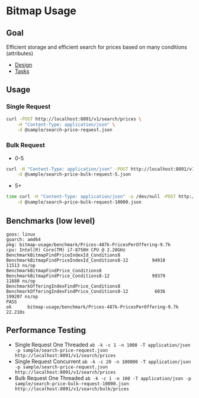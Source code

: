 # Bitmap Usage

## Goal

Efficient storage and efficient search for prices based on many conditions (attributes)

* [Design](docs/design.md)
* [Tasks](docs/tasks.md)

## Usage

### Single Request

```bash
curl -POST http://localhost:8091/v1/search/prices \
    -H "Content-Type: application/json" \
    -d @sample/search-price-request.json
```

### Bulk Request

* 0-5

```bash
curl -H "Content-Type: application/json" -POST http://localhost:8091/v1/search/bulk/prices \
    -d @sample/search-price-bulk-request-5.json
```

* 5+

```bash
time curl -H "Content-Type: application/json" -o /dev/null -POST http://localhost:8091/v1/search/bulk/prices \
    -d @sample/search-price-bulk-request-10000.json
```

## Benchmarks (low level)
```
goos: linux
goarch: amd64
pkg: bitmap-usage/benchmark/Prices-487k-PricesPerOffering-9.7k
cpu: Intel(R) Core(TM) i7-8750H CPU @ 2.20GHz
BenchmarkBitmapFindPriceIndexId_Conditions8
BenchmarkBitmapFindPriceIndexId_Conditions8-12    	   94910	     11513 ns/op
BenchmarkBitmapFindPrice_Conditions8
BenchmarkBitmapFindPrice_Conditions8-12           	   99379	     11680 ns/op
BenchmarkOfferingIndexFindPrice_Conditions8
BenchmarkOfferingIndexFindPrice_Conditions8-12    	    6036	    199207 ns/op
PASS
ok  	bitmap-usage/benchmark/Prices-487k-PricesPerOffering-9.7k	22.210s
```

## Performance Testing

* Single Request One Threaded
  ```ab -k -c 1 -n 1000 -T application/json -p sample/search-price-request.json http://localhost:8091/v1/search/prices```
* Single Request Concurrent
  ```ab -k -c 20 -n 100000 -T application/json -p sample/search-price-request.json http://localhost:8091/v1/search/prices```
* Bulk Request One Threaded
  ```ab -k -c 1 -n 100 -T application/json -p sample/search-price-bulk-request-10000.json http://localhost:8091/v1/search/bulk/prices```
